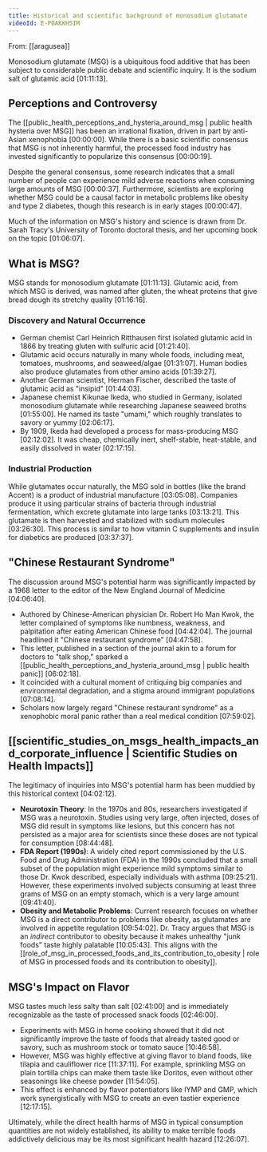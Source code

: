 ```yaml
---
title: Historical and scientific background of monosodium glutamate
videoId: E-POAKKH5IM
---
```


From: [[aragusea]] <br/> 

Monosodium glutamate (MSG) is a ubiquitous food additive that has been subject to considerable public debate and scientific inquiry. It is the sodium salt of glutamic acid <a class="yt-timestamp" data-t="01:11:13">[01:11:13]</a>.

## Perceptions and Controversy
The [[public_health_perceptions_and_hysteria_around_msg | public health hysteria over MSG]] has been an irrational fixation, driven in part by anti-Asian xenophobia <a class="yt-timestamp" data-t="00:00:00">[00:00:00]</a>. While there is a basic scientific consensus that MSG is not inherently harmful, the processed food industry has invested significantly to popularize this consensus <a class="yt-timestamp" data-t="00:00:19">[00:00:19]</a>.

Despite the general consensus, some research indicates that a small number of people can experience mild adverse reactions when consuming large amounts of MSG <a class="yt-timestamp" data-t="00:00:37">[00:00:37]</a>. Furthermore, scientists are exploring whether MSG could be a causal factor in metabolic problems like obesity and type 2 diabetes, though this research is in early stages <a class="yt-timestamp" data-t="00:00:47">[00:00:47]</a>.

Much of the information on MSG's history and science is drawn from Dr. Sarah Tracy's University of Toronto doctoral thesis, and her upcoming book on the topic <a class="yt-timestamp" data-t="01:06:07">[01:06:07]</a>.

## What is MSG?
MSG stands for monosodium glutamate <a class="yt-timestamp" data-t="01:11:13">[01:11:13]</a>. Glutamic acid, from which MSG is derived, was named after gluten, the wheat proteins that give bread dough its stretchy quality <a class="yt-timestamp" data-t="01:16:16">[01:16:16]</a>.

### Discovery and Natural Occurrence
*   German chemist Carl Heinrich Ritthausen first isolated glutamic acid in 1866 by treating gluten with sulfuric acid <a class="yt-timestamp" data-t="01:21:40">[01:21:40]</a>.
*   Glutamic acid occurs naturally in many whole foods, including meat, tomatoes, mushrooms, and seaweed/algae <a class="yt-timestamp" data-t="01:31:07">[01:31:07]</a>. Human bodies also produce glutamates from other amino acids <a class="yt-timestamp" data-t="01:39:27">[01:39:27]</a>.
*   Another German scientist, Herman Fischer, described the taste of glutamic acid as "insipid" <a class="yt-timestamp" data-t="01:44:03">[01:44:03]</a>.
*   Japanese chemist Kikunae Ikeda, who studied in Germany, isolated monosodium glutamate while researching Japanese seaweed broths <a class="yt-timestamp" data-t="01:55:00">[01:55:00]</a>. He named its taste "umami," which roughly translates to savory or yummy <a class="yt-timestamp" data-t="02:06:17">[02:06:17]</a>.
*   By 1909, Ikeda had developed a process for mass-producing MSG <a class="yt-timestamp" data-t="02:12:02">[02:12:02]</a>. It was cheap, chemically inert, shelf-stable, heat-stable, and easily dissolved in water <a class="yt-timestamp" data-t="02:17:15">[02:17:15]</a>.

### Industrial Production
While glutamates occur naturally, the MSG sold in bottles (like the brand Accent) is a product of industrial manufacture <a class="yt-timestamp" data-t="03:05:08">[03:05:08]</a>. Companies produce it using particular strains of bacteria through industrial fermentation, which excrete glutamate into large tanks <a class="yt-timestamp" data-t="03:13:21">[03:13:21]</a>. This glutamate is then harvested and stabilized with sodium molecules <a class="yt-timestamp" data-t="03:26:30">[03:26:30]</a>. This process is similar to how vitamin C supplements and insulin for diabetics are produced <a class="yt-timestamp" data-t="03:37:37">[03:37:37]</a>.

## "Chinese Restaurant Syndrome"
The discussion around MSG's potential harm was significantly impacted by a 1968 letter to the editor of the New England Journal of Medicine <a class="yt-timestamp" data-t="04:06:40">[04:06:40]</a>.
*   Authored by Chinese-American physician Dr. Robert Ho Man Kwok, the letter complained of symptoms like numbness, weakness, and palpitation after eating American Chinese food <a class="yt-timestamp" data-t="04:42:04">[04:42:04]</a>. The journal headlined it "Chinese restaurant syndrome" <a class="yt-timestamp" data-t="04:47:58">[04:47:58]</a>.
*   This letter, published in a section of the journal akin to a forum for doctors to "talk shop," sparked a [[public_health_perceptions_and_hysteria_around_msg | public health panic]] <a class="yt-timestamp" data-t="06:02:18">[06:02:18]</a>.
*   It coincided with a cultural moment of critiquing big companies and environmental degradation, and a stigma around immigrant populations <a class="yt-timestamp" data-t="07:08:14">[07:08:14]</a>.
*   Scholars now largely regard "Chinese restaurant syndrome" as a xenophobic moral panic rather than a real medical condition <a class="yt-timestamp" data-t="07:59:02">[07:59:02]</a>.

## [[scientific_studies_on_msgs_health_impacts_and_corporate_influence | Scientific Studies on Health Impacts]]
The legitimacy of inquiries into MSG's potential harm has been muddied by this historical context <a class="yt-timestamp" data-t="04:02:12">[04:02:12]</a>.
*   **Neurotoxin Theory**: In the 1970s and 80s, researchers investigated if MSG was a neurotoxin. Studies using very large, often injected, doses of MSG did result in symptoms like lesions, but this concern has not persisted as a major area for scientists since these doses are not typical for consumption <a class="yt-timestamp" data-t="08:44:48">[08:44:48]</a>.
*   **FDA Report (1990s)**: A widely cited report commissioned by the U.S. Food and Drug Administration (FDA) in the 1990s concluded that a small subset of the population might experience mild symptoms similar to those Dr. Kwok described, especially individuals with asthma <a class="yt-timestamp" data-t="09:25:21">[09:25:21]</a>. However, these experiments involved subjects consuming at least three grams of MSG on an empty stomach, which is a very large amount <a class="yt-timestamp" data-t="09:41:40">[09:41:40]</a>.
*   **Obesity and Metabolic Problems**: Current research focuses on whether MSG is a direct contributor to problems like obesity, as glutamates are involved in appetite regulation <a class="yt-timestamp" data-t="09:54:02">[09:54:02]</a>. Dr. Tracy argues that MSG is an *indirect* contributor to obesity because it makes unhealthy "junk foods" taste highly palatable <a class="yt-timestamp" data-t="10:05:43">[10:05:43]</a>. This aligns with the [[role_of_msg_in_processed_foods_and_its_contribution_to_obesity | role of MSG in processed foods and its contribution to obesity]].

## MSG's Impact on Flavor
MSG tastes much less salty than salt <a class="yt-timestamp" data-t="02:41:00">[02:41:00]</a> and is immediately recognizable as the taste of processed snack foods <a class="yt-timestamp" data-t="02:46:00">[02:46:00]</a>.
*   Experiments with MSG in home cooking showed that it did not significantly improve the taste of foods that already tasted good or savory, such as mushroom stock or tomato sauce <a class="yt-timestamp" data-t="10:46:58">[10:46:58]</a>.
*   However, MSG was highly effective at giving flavor to bland foods, like tilapia and cauliflower rice <a class="yt-timestamp" data-t="11:37:11">[11:37:11]</a>. For example, sprinkling MSG on plain tortilla chips can make them taste like Doritos, even without other seasonings like cheese powder <a class="yt-timestamp" data-t="11:54:05">[11:54:05]</a>.
*   This effect is enhanced by flavor potentiators like IYMP and GMP, which work synergistically with MSG to create an even tastier experience <a class="yt-timestamp" data-t="12:17:15">[12:17:15]</a>.

Ultimately, while the direct health harms of MSG in typical consumption quantities are not widely established, its ability to make terrible foods addictively delicious may be its most significant health hazard <a class="yt-timestamp" data-t="12:26:07">[12:26:07]</a>.
